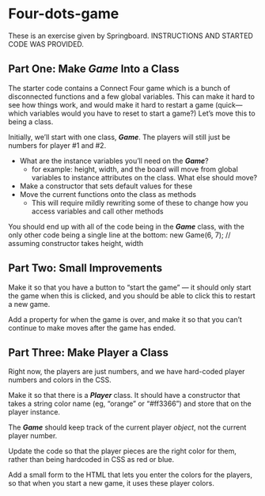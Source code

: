 # Four-dots-game
These is an exercise given by Springboard.
INSTRUCTIONS AND STARTED CODE WAS PROVIDED.

## **Part One: Make *Game* Into a Class**

The starter code contains a Connect Four game which is a bunch of disconnected functions and a few global variables.
This can make it hard to see how things work, and would make it hard to restart a game (quick—which variables would you have to reset to start a game?)
Let’s move this to being a class.

Initially, we’ll start with one class, ***Game***. The players will still just be numbers for player #1 and #2.

- What are the instance variables you’ll need on the ***Game***?
    - for example: height, width, and the board will move from global variables to instance attributes on the class. What else should move?
- Make a constructor that sets default values for these
- Move the current functions onto the class as methods
    - This will require mildly rewriting some of these to change how you access variables and call other methods

You should end up with all of the code being in the ***Game*** class, with the only other code being a single line at the bottom:
new Game(6, 7);   // assuming constructor takes height, width
## **Part Two: Small Improvements**

Make it so that you have a button to “start the game” — it should only start the game when this is clicked, and you should be able to click this to restart a new game.

Add a property for when the game is over, and make it so that you can’t continue to make moves after the game has ended. 

## **Part Three: Make Player a Class**

Right now, the players are just numbers, and we have hard-coded player numbers and colors in the CSS.

Make it so that there is a ***Player*** class. It should have a constructor that takes a string color name (eg, “orange” or “#ff3366”) and store that on the player instance.

The ***Game*** should keep track of the current player *object*, not the current player number.

Update the code so that the player pieces are the right color for them, rather than being hardcoded in CSS as red or blue.

Add a small form to the HTML that lets you enter the colors for the players, so that when you start a new game, it uses these player colors.
